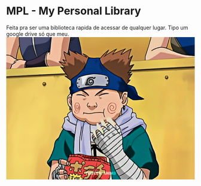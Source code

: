 # MPL - My Personal Library
Feita pra ser uma biblioteca rapida de acessar de qualquer lugar. Tipo um google drive só que meu.
![Choji](choji.gif)
